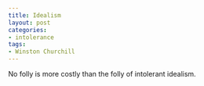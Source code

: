 ```yaml
---
title: Idealism
layout: post
categories:
- intolerance
tags:
- Winston Churchill
---
```


No folly is more costly than the folly of intolerant idealism.